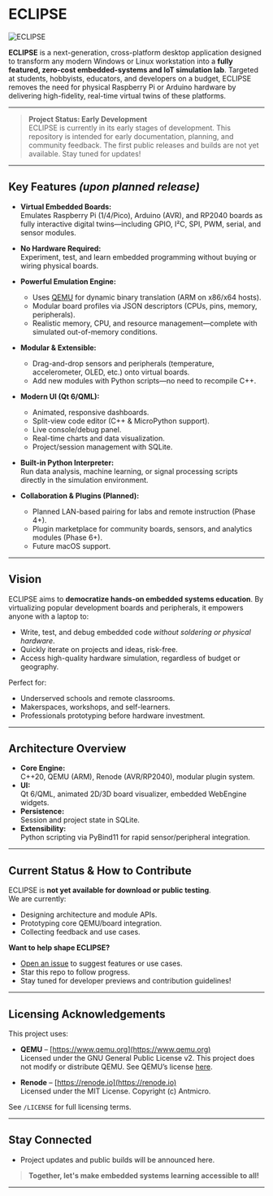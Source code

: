# ECLIPSE
![ECLIPSE](https://github.com/user-attachments/assets/4e44873a-b8b3-4f5c-9d53-f79d86511223)

**ECLIPSE** is a next-generation, cross-platform desktop application designed to transform any modern Windows or Linux workstation into a **fully featured, zero-cost embedded-systems and IoT simulation lab**. Targeted at students, hobbyists, educators, and developers on a budget, ECLIPSE removes the need for physical Raspberry Pi or Arduino hardware by delivering high-fidelity, real-time virtual twins of these platforms.

---

> **Project Status: Early Development**  
> ECLIPSE is currently in its early stages of development. This repository is intended for early documentation, planning, and community feedback. The first public releases and builds are not yet available. Stay tuned for updates!

---

## Key Features *(upon planned release)*

- **Virtual Embedded Boards:**  
  Emulates Raspberry Pi (1/4/Pico), Arduino (AVR), and RP2040 boards as fully interactive digital twins—including GPIO, I²C, SPI, PWM, serial, and sensor modules.

- **No Hardware Required:**  
  Experiment, test, and learn embedded programming without buying or wiring physical boards.

- **Powerful Emulation Engine:**  
  - Uses [QEMU](https://www.qemu.org/) for dynamic binary translation (ARM on x86/x64 hosts).
  - Modular board profiles via JSON descriptors (CPUs, pins, memory, peripherals).
  - Realistic memory, CPU, and resource management—complete with simulated out-of-memory conditions.

- **Modular & Extensible:**  
  - Drag-and-drop sensors and peripherals (temperature, accelerometer, OLED, etc.) onto virtual boards.
  - Add new modules with Python scripts—no need to recompile C++.

- **Modern UI (Qt 6/QML):**  
  - Animated, responsive dashboards.
  - Split-view code editor (C++ & MicroPython support).
  - Live console/debug panel.
  - Real-time charts and data visualization.
  - Project/session management with SQLite.

- **Built-in Python Interpreter:**  
  Run data analysis, machine learning, or signal processing scripts directly in the simulation environment.

- **Collaboration & Plugins (Planned):**  
  - Planned LAN-based pairing for labs and remote instruction (Phase 4+).
  - Plugin marketplace for community boards, sensors, and analytics modules (Phase 6+).
  - Future macOS support.

---

## Vision

ECLIPSE aims to **democratize hands-on embedded systems education**. By virtualizing popular development boards and peripherals, it empowers anyone with a laptop to:

- Write, test, and debug embedded code _without soldering or physical hardware_.
- Quickly iterate on projects and ideas, risk-free.
- Access high-quality hardware simulation, regardless of budget or geography.

Perfect for:
- Underserved schools and remote classrooms.
- Makerspaces, workshops, and self-learners.
- Professionals prototyping before hardware investment.

---

## Architecture Overview

- **Core Engine:**  
  C++20, QEMU (ARM), Renode (AVR/RP2040), modular plugin system.
- **UI:**  
  Qt 6/QML, animated 2D/3D board visualizer, embedded WebEngine widgets.
- **Persistence:**  
  Session and project state in SQLite.
- **Extensibility:**  
  Python scripting via PyBind11 for rapid sensor/peripheral integration.

---

## Current Status & How to Contribute

ECLIPSE is **not yet available for download or public testing**.  
We are currently:
- Designing architecture and module APIs.
- Prototyping core QEMU/board integration.
- Collecting feedback and use cases.

**Want to help shape ECLIPSE?**
- [Open an issue](https://github.com/s-asterisk/eclipse/issues) to suggest features or use cases.
- Star this repo to follow progress.
- Stay tuned for developer previews and contribution guidelines!

---

## Licensing Acknowledgements

This project uses:

- **QEMU** – [https://www.qemu.org](https://www.qemu.org)  
  Licensed under the GNU General Public License v2. This project does not modify or distribute QEMU. See QEMU’s license [here](https://www.qemu.org/license/).

- **Renode** – [https://renode.io](https://renode.io)  
  Licensed under the MIT License. Copyright (c) Antmicro.

See `/LICENSE` for full licensing terms.

---

## Stay Connected

- Project updates and public builds will be announced here.

> **Together, let's make embedded systems learning accessible to all!**

---
